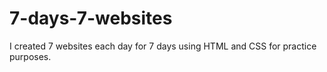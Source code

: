 # 7-days-7-websites
I created 7 websites each day for 7 days using HTML and CSS for practice purposes.
